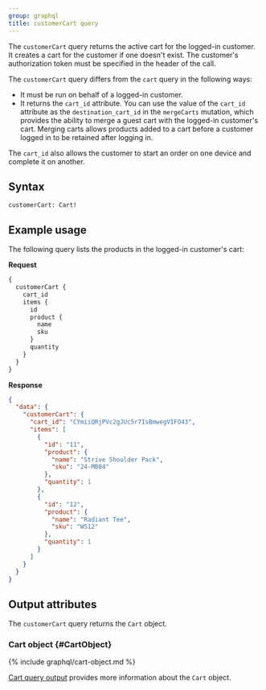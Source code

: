 ```yaml
---
group: graphql
title: customerCart query
---
```


The `customerCart` query returns the active cart for the logged-in customer. It creates a cart for the customer if one doesn't exist. The customer's authorization token must be specified in the header of the call.

The `customerCart` query differs from the `cart` query in the following ways:

-  It must be run on behalf of a logged-in customer.
-  It returns the `cart_id` attribute. You can use the value of the `cart_id` attribute as the `destination_cart_id` in the `mergeCarts` mutation, which provides the ability to merge a guest cart with the logged-in customer's cart. Merging carts allows products added to a cart before a customer logged in to be retained after logging in. 

The `cart_id` also allows the customer to start an order on one device and complete it on another.

## Syntax

`customerCart: Cart!`

## Example usage

The following query lists the products in the logged-in customer's cart:

**Request**

```graphql
{
  customerCart {
    cart_id
    items {
      id
      product {
        name
        sku
      }
      quantity
    }
  }
}
```

**Response**

```json
{
  "data": {
    "customerCart": {
      "cart_id": "CYmiiQRjPVc2gJUc5r7IsBmwegVIFO43",
      "items": [
        {
          "id": "11",
          "product": {
            "name": "Strive Shoulder Pack",
            "sku": "24-MB04"
          },
          "quantity": 1
        },
        {
          "id": "12",
          "product": {
            "name": "Radiant Tee",
            "sku": "WS12"
          },
          "quantity": 1
        }
      ]
    }
  }
}
```

## Output attributes

The `customerCart` query returns the `Cart` object.

### Cart object {#CartObject}

{% include graphql/cart-object.md %}

[Cart query output]({{page.baseurl}}/graphql/queries/cart.html#cart-output) provides more information about the `Cart` object.
